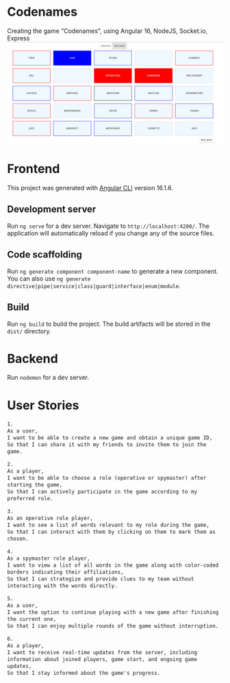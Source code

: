 # Codenames
Creating the game "Codenames", using Angular 16, NodeJS, Socket.io, Express
![](./images/image1.jpg)

# Frontend

This project was generated with [Angular CLI](https://github.com/angular/angular-cli) version 16.1.6.

## Development server

Run `ng serve` for a dev server. Navigate to `http://localhost:4200/`. The application will automatically reload if you change any of the source files.

## Code scaffolding

Run `ng generate component component-name` to generate a new component. You can also use `ng generate directive|pipe|service|class|guard|interface|enum|module`.

## Build

Run `ng build` to build the project. The build artifacts will be stored in the `dist/` directory.

# Backend
Run `nodemon` for a dev server.




# User Stories

```
1.
As a user, 
I want to be able to create a new game and obtain a unique game ID, 
So that I can share it with my friends to invite them to join the game.
```
```
2.
As a player, 
I want to be able to choose a role (operative or spymaster) after starting the game, 
So that I can actively participate in the game according to my preferred role.
```
```
3.
As an operative role player, 
I want to see a list of words relevant to my role during the game, 
So that I can interact with them by clicking on them to mark them as chosen.
```
```
4.
As a spymaster role player, 
I want to view a list of all words in the game along with color-coded borders indicating their affiliations,
So that I can strategize and provide clues to my team without interacting with the words directly.
```
```
5.
As a user, 
I want the option to continue playing with a new game after finishing the current one, 
So that I can enjoy multiple rounds of the game without interruption.
```
```
6.
As a player, 
I want to receive real-time updates from the server, including information about joined players, game start, and ongoing game updates, 
So that I stay informed about the game's progress.
```



